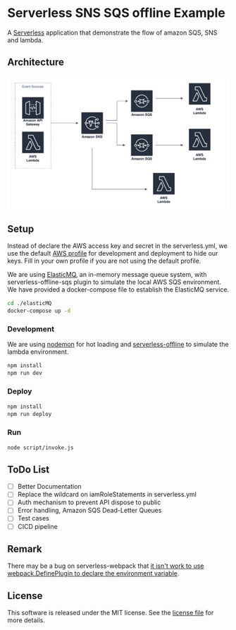 # Serverless SNS SQS offline Example

A [Serverless](https://serverless.com/) application that demonstrate the flow of amazon SQS, SNS and lambda.

## Architecture

<img src="./architecture.png" width="750px" alt="Architecture" />

## Setup

Instead of declare the AWS access key and secret in the serverless.yml, we use the default [AWS profile](https://docs.aws.amazon.com/sdk-for-php/v3/developer-guide/guide_credentials_profiles.html) for development and deployment to hide our keys. Fill in your own profile if you are not using the default profile.

We are using [ElasticMQ](https://github.com/softwaremill/elasticmq), an in-memory message queue system, with serverless-offline-sqs plugin to simulate the local AWS SQS environment. We have provided a docker-compose file to establish the ElasticMQ service.

```sh
cd ./elasticMQ
docker-compose up -d
```

### Development

We are using [nodemon](https://www.npmjs.com/package/nodemon) for hot loading and [serverless-offline](https://www.npmjs.com/package/serverless-offline) to simulate the lambda environment.

```sh
npm install
npm run dev
```

### Deploy

```sh
npm install
npm run deploy
```

### Run

```
node script/invoke.js
```

## ToDo List

-   [ ] Better Documentation
-   [ ] Replace the wildcard on iamRoleStatements in serverless.yml
-   [ ] Auth mechanism to prevent API dispose to public
-   [ ] Error handling, Amazon SQS Dead-Letter Queues
-   [ ] Test cases
-   [ ] CICD pipeline

## Remark

There may be a bug on serverless-webpack that [it isn't work to use webpack.DefinePlugin to declare the environment variable](https://github.com/serverless-heaven/serverless-webpack/issues/274).

## License

This software is released under the MIT license. See the [license file](LICENSE) for more details.
